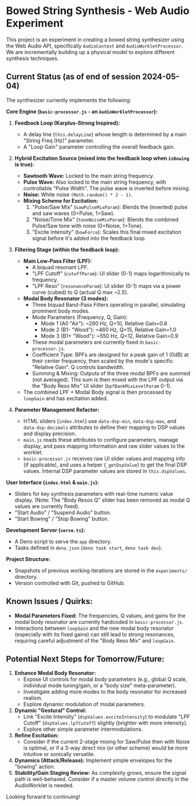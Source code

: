 # Bowed String Synthesis - Web Audio Experiment

This project is an experiment in creating a bowed string synthesizer using the Web Audio API, specifically `AudioContext` and `AudioWorkletProcessor`. We are incrementally building up a physical model to explore different synthesis techniques.

## Current Status (as of end of session 2024-05-04)
<!-- Please update date as needed -->

The synthesizer currently implements the following:

**Core Engine (`basic-processor.js` - an `AudioWorkletProcessor`):**

1.  **Feedback Loop (Karplus-Strong Inspired):**
    *   A delay line (`this.delayLine`) whose length is determined by a main "String Freq (Hz)" parameter.
    *   A "Loop Gain" parameter controlling the overall feedback gain.

2.  **Hybrid Excitation Source (mixed into the feedback loop when `isBowing` is true):**
    *   **Sawtooth Wave:** Locked to the main string frequency.
    *   **Pulse Wave:** Also locked to the main string frequency, with controllable "Pulse Width". The pulse wave is inverted before mixing.
    *   **Noise:** White noise `(Math.random() * 2 - 1)`.
    *   **Mixing Scheme for Excitation:**
        1.  "Pulse/Saw Mix" (`sawPulseMixParam`): Blends the (inverted) pulse and saw waves (0=Pulse, 1=Saw).
        2.  "Noise/Tone Mix" (`toneNoiseMixParam`): Blends the combined Pulse/Saw tone with noise (0=Noise, 1=Tone).
        3.  "Excite Intensity" (`bowForce`): Scales this final mixed excitation signal before it's added into the feedback loop.

3.  **Filtering Stage (within the feedback loop):**
    *   **Main Low-Pass Filter (LPF):**
        *   A biquad resonant LPF.
        *   "LPF Cutoff" (`cutoffParam`): UI slider (0-1) maps logarithmically to frequency.
        *   "LPF Reso" (`resonanceParam`): UI slider (0-1) maps via a power curve (cubed) to Q (actual Q max ~2.5).
    *   **Modal Body Resonator (3 modes):**
        *   Three biquad Band-Pass Filters operating in parallel, simulating prominent body modes.
        *   Mode Parameters (Frequency, Q, Gain):
            *   Mode 1 (A0 "Air"): ~280 Hz, Q=10, Relative Gain=0.8
            *   Mode 2 (B1- "Wood"): ~460 Hz, Q=15, Relative Gain=1.0
            *   Mode 3 (B1+ "Wood"): ~550 Hz, Q=12, Relative Gain=0.9
        *   These modal parameters are currently fixed in `basic-processor.js`.
        *   Coefficient Type: BPFs are designed for a peak gain of 1 (0dB) at their center frequency, then scaled by the mode's specific "Relative Gain". Q controls bandwidth.
        *   Summing & Mixing: Outputs of the three modal BPFs are summed (not averaged). This sum is then mixed with the LPF output via the "Body Reso Mix" UI slider (`bpfBankMixLevelParam` 0-1).
    *   The combined LPF + Modal Body signal is then processed by `loopGain` and has excitation added.

4.  **Parameter Management Refactor:**
    *   HTML sliders (`index.html`) use `data-dsp-min`, `data-dsp-max`, and `data-dsp-decimals` attributes to define their mapping to DSP values and display precision.
    *   `main.js` reads these attributes to configure parameters, manage display, and pass mapping information and raw slider values to the worklet.
    *   `basic-processor.js` receives raw UI slider values and mapping info (if applicable), and uses a helper (`_getDspValue`) to get the final DSP values. Internal DSP parameter values are stored in `this.dspValues`.

**User Interface (`index.html` & `main.js`):**

*   Sliders for key synthesis parameters with real-time numeric value display. (Note: The "Body Resos Q" slider has been removed as modal Q values are currently fixed).
*   "Start Audio" / "Suspend Audio" button.
*   "Start Bowing" / "Stop Bowing" button.

**Development Server (`serve.ts`):**
*   A Deno script to serve the `app` directory.
*   Tasks defined in `deno.json` (`deno task start`, `deno task dev`).

**Project Structure:**
*   Snapshots of previous working iterations are stored in the `experiments/` directory.
*   Version controlled with Git, pushed to GitHub.

## Known Issues / Quirks:

*   **Modal Parameters Fixed:** The frequencies, Q values, and gains for the modal body resonator are currently hardcoded in `basic-processor.js`.
*   Interactions between `loopGain` and the new modal body resonator (especially with its fixed gains) can still lead to strong resonances, requiring careful adjustment of the "Body Reso Mix" and `loopGain`.

## Potential Next Steps for Tomorrow/Future:

1.  **Enhance Modal Body Resonator:**
    *   Expose UI controls for modal body parameters (e.g., global Q scale, individual mode tuning/gain, or a "body size" meta-parameter).
    *   Investigate adding more modes to the body resonator for increased realism.
    *   Explore dynamic modulation of modal parameters.
2.  **Dynamic "Gestural" Control:**
    *   Link "Excite Intensity" (`dspValues.exciteIntensity`) to modulate "LPF Cutoff" (`dspValues.lpfCutoff`) slightly (brighter with more intensity).
    *   Explore other simple parameter intermodulations.
4.  **Refine Excitation:**
    *   Consider if the current 2-stage mixing for Saw/Pulse then with Noise is optimal, or if a 3-way direct mix (or other scheme) would be more intuitive or sonically versatile.
5.  **Dynamics (Attack/Release):** Implement simple envelopes for the "bowing" action.
6.  **Stability/Gain Staging Review:** As complexity grows, ensure the signal path is well-behaved. Consider if a master volume control directly in the AudioWorklet is needed.

Looking forward to continuing!